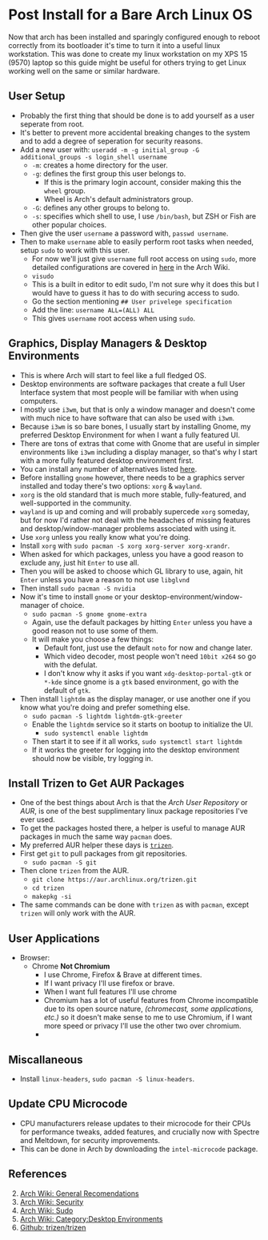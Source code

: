 Post Install for a Bare Arch Linux OS
=====================================

Now that arch has been installed and sparingly configured enough to reboot correctly from its bootloader it's time to turn it into a useful linux workstation. This was done to create my linux workstation on my XPS 15 (9570) laptop so this guide might be useful for others trying to get Linux working well on the same or similar hardware.


User Setup
----------

* Probably the first thing that should be done is to add yourself as a user seperate from root.
* It's better to prevent more accidental breaking changes to the system and to add a degree of seperation for security reasons.
* Add a new user with: `useradd -m -g initial_group -G additional_groups -s login_shell username`
    * `-m`: creates a home directory for the user.
    * `-g`: defines the first group this user belongs to.
        * If this is the primary login account, consider making this the `wheel` group.
        * Wheel is Arch's default administrators group.
    * `-G`: defines any other groups to belong to.
    * `-s`: specifies which shell to use, I use `/bin/bash`, but ZSH or Fish are other popular choices.
* Then give the user `username` a password with, `passwd username`.
* Then to make `username` able to easily perform root tasks when needed, setup `sudo` to work with this user.
    * For now we'll just give `username` full root access on using `sudo`, more detailed configurations are covered in [here][04] in the Arch Wiki.
    * `visudo`
    * This is a built in editor to edit sudo, I'm not sure why it does this but I would have to guess it has to do with securing access to sudo.
    * Go the section mentioning `## User privelege specification`
    * Add the line: `username ALL=(ALL) ALL`
    * This gives `username` root access when using `sudo`.


Graphics, Display Managers & Desktop Environments
-------------------------------------------------

* This is where Arch will start to feel like a full fledged OS.
* Desktop environments are software packages that create a full User Interface system that most people will be familiar with when using computers.
* I mostly use `i3wm`, but that is only a window manager and doesn't come with much nice to have software that can also be used with `i3wm`.
* Because `i3wm` is so bare bones, I usually start by installing Gnome, my preferred Desktop Environment for when I want a fully featured UI.
* There are tons of extras that come with Gnome that are useful in simpler environments like `i3wm` including a display manager, so that's why I start with a more fully featured desktop environment first.
* You can install any number of alternatives listed [here][05].
* Before installing `gnome` however, there needs to be a graphics server installed and today there's two options: `xorg` & `wayland`.
* `xorg` is the old standard that is much more stable, fully-featured, and well-supported in the community.
* `wayland` is up and coming and will probably supercede `xorg` someday, but for now I'd rather not deal with the headaches of missing features and desktop/window-manager problems associated with using it.
* Use `xorg` unless you really know what you're doing.
* Install `xorg` with `sudo pacman -S xorg xorg-server xorg-xrandr`.
* When asked for which packages, unless you have a good reason to exclude any, just hit `Enter` to use all.
* Then you will be asked to choose which GL library to use, again, hit `Enter` unless you have a reason to not use `libglvnd`
* Then install `sudo pacman -S nvidia`
* Now it's time to install `gnome` or your desktop-environment/window-manager of choice.
    * `sudo pacman -S gnome gnome-extra`
    * Again, use the default packages by hitting `Enter` unless you have a good reason not to use some of them.
    * It will make you choose a few things:
        * Default font, just use the default `noto` for now and change later.
        * Which video decoder, most people won't need `10bit x264` so go with the defulat.
        * I don't know why it asks if you want `xdg-desktop-portal-gtk` or `*-kde` since gnome is a `gtk` based environment, go with the default of `gtk`.
* Then install `lightdm` as the display manager, or use another one if you know what you're doing and prefer something else.
    * `sudo pacman -S lightdm lightdm-gtk-greeter`
    * Enable the `lightdm` service so it starts on bootup to initialize the UI.
        * `sudo systemctl enable lightdm`
    * Then start it to see if it all works, `sudo systemctl start lightdm`
    * If it works the greeter for logging into the desktop environment should now be visible, try logging in.



Install Trizen to Get AUR Packages
----------------------------------

* One of the best things about Arch is that the *Arch User Repository* or *AUR*, is one of the best supplimentary linux package repositories I've ever used.
* To get the packages hosted there, a helper is useful to manage AUR packages in much the same way `pacman` does.
* My preferred AUR helper these days is [`trizen`][10].
* First get `git` to pull packages from git repositories.
    * `sudo pacman -S git`
* Then clone `trizen` from the AUR.
    * `git clone https://aur.archlinux.org/trizen.git`
    * `cd trizen`
    * `makepkg -si`
* The same commands can be done with `trizen` as with `pacman`, except `trizen` will only work with the AUR.


User Applications
-----------------

* Browser:
    * Chrome **Not Chromium**
        * I use Chrome, Firefox & Brave at different times.
        * If I want privacy I'll use firefox or brave.
        * When I want full features I'll use chrome
        * Chromium has a lot of useful features from Chrome incompatible due to its open source nature, *(chromecast, some applications, etc.)* so it doesn't make sense to me to use Chromium, if I want more speed or privacy I'll use the other two over chromium.
        *


Miscallaneous
-------------

* Install `linux-headers`, `sudo pacman -S linux-headers`.


Update CPU Microcode
--------------------

* CPU manufacturers release updates to their microcode for their CPUs for performance tweaks, added features, and crucially now with Spectre and Meltdown, for security improvements.
* This can be done in Arch by downloading the `intel-microcode` package.


References
----------
[02]: https://wiki.archlinux.org/index.php/General_recommendations "Arch Wiki: General Recomendations"
[03]: https://wiki.archlinux.org/index.php/Security "Arch Wiki: Security"
[04]: https://wiki.archlinux.org/index.php/Sudo "Arch Wiki: Sudo"
[05]: https://wiki.archlinux.org/index.php/Category:Desktop_environments "Arch Wiki: Category:Desktop Environments"
[10]: https://github.com/trizen/trizen "Github: trizen/trizen"

2. [Arch Wiki: General Recomendations][02]
3. [Arch Wiki: Security][03]
4. [Arch Wiki: Sudo][04]
5. [Arch Wiki: Category:Desktop Environments][05]
10. [Github: trizen/trizen][10]

